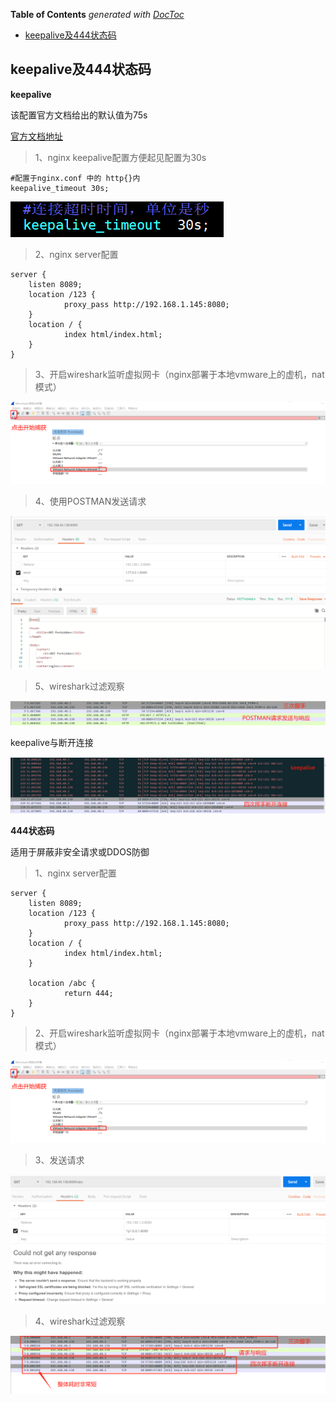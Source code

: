 <!-- START doctoc generated TOC please keep comment here to allow auto update -->
<!-- DON'T EDIT THIS SECTION, INSTEAD RE-RUN doctoc TO UPDATE -->
**Table of Contents**  *generated with [DocToc](https://github.com/thlorenz/doctoc)*

- [keepalive及444状态码](#keepalive%E5%8F%8A444%E7%8A%B6%E6%80%81%E7%A0%81)

<!-- END doctoc generated TOC please keep comment here to allow auto update -->

## keepalive及444状态码 ##

**keepalive**

该配置官方文档给出的默认值为75s

[官方文档地址](http://nginx.org/en/docs/http/ngx_http_core_module.html#variables)

> 1、nginx keepalive配置方便起见配置为30s

	#配置于nginx.conf 中的 http{}内
	keepalive_timeout 30s;

![](./images/keepalive_30.png)

> 2、nginx server配置

	server {
        listen 8089;
        location /123 {
                proxy_pass http://192.168.1.145:8080;
        }
        location / {
                index html/index.html;
        }
	}

> 3、开启wireshark监听虚拟网卡（nginx部署于本地vmware上的虚机，nat模式）

![](./images/wireshark_01.png)

> 4、使用POSTMAN发送请求

![](./images/postman.png)

> 5、wireshark过滤观察

![](./images/keepalive_01.png)

keepalive与断开连接

![](./images/keepalive_02.png)

**444状态码**

适用于屏蔽非安全请求或DDOS防御

> 1、nginx server配置

	server {
        listen 8089;
        location /123 {
                proxy_pass http://192.168.1.145:8080;
        }
        location / {
                index html/index.html;
        }

		location /abc {
                return 444;
        }
	}

> 2、开启wireshark监听虚拟网卡（nginx部署于本地vmware上的虚机，nat模式）

![](./images/wireshark_01.png)

> 3、发送请求

![](./images/postman2.png)

> 4、wireshark过滤观察

![](./images/wireshark_02.png)